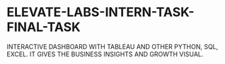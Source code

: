 # ELEVATE-LABS-INTERN-TASK-FINAL-TASK
INTERACTIVE DASHBOARD WITH TABLEAU AND OTHER PYTHON, SQL, EXCEL. IT GIVES THE BUSINESS INSIGHTS AND GROWTH VISUAL. 

